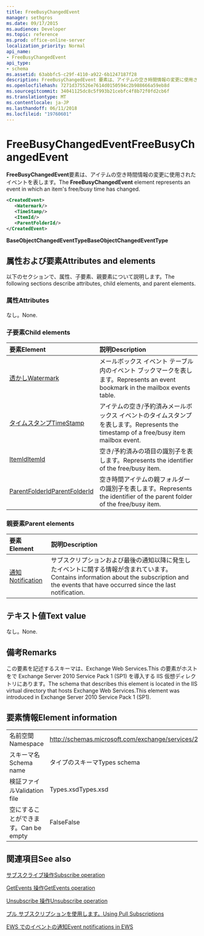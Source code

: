 ```yaml
---
title: FreeBusyChangedEvent
manager: sethgros
ms.date: 09/17/2015
ms.audience: Developer
ms.topic: reference
ms.prod: office-online-server
localization_priority: Normal
api_name:
- FreeBusyChangedEvent
api_type:
- schema
ms.assetid: 63abbfc5-c29f-4110-a922-6b1247187f28
description: FreeBusyChangedEvent 要素は、アイテムの空き時間情報の変更に使用されたイベントを表します。
ms.openlocfilehash: 7271d375526e7614d0150594c2b988666a59eb8d
ms.sourcegitcommit: 34041125dc8c5f993b21cebfc4f8b72f0fd2cb6f
ms.translationtype: MT
ms.contentlocale: ja-JP
ms.lasthandoff: 06/11/2018
ms.locfileid: "19760601"
---
```

# <a name="freebusychangedevent"></a><span data-ttu-id="112ee-103">FreeBusyChangedEvent</span><span class="sxs-lookup"><span data-stu-id="112ee-103">FreeBusyChangedEvent</span></span>

<span data-ttu-id="112ee-104">**FreeBusyChangedEvent**要素は、アイテムの空き時間情報の変更に使用されたイベントを表します。</span><span class="sxs-lookup"><span data-stu-id="112ee-104">The **FreeBusyChangedEvent** element represents an event in which an item's free/busy time has changed.</span></span> 
  
```xml
<CreatedEvent>
   <Watermark/>
   <TimeStamp/>
   <ItemId/>
   <ParentFolderId/>
</CreatedEvent>
```

 <span data-ttu-id="112ee-105">**BaseObjectChangedEventType**</span><span class="sxs-lookup"><span data-stu-id="112ee-105">**BaseObjectChangedEventType**</span></span>
## <a name="attributes-and-elements"></a><span data-ttu-id="112ee-106">属性および要素</span><span class="sxs-lookup"><span data-stu-id="112ee-106">Attributes and elements</span></span>

<span data-ttu-id="112ee-107">以下のセクションで、属性、子要素、親要素について説明します。</span><span class="sxs-lookup"><span data-stu-id="112ee-107">The following sections describe attributes, child elements, and parent elements.</span></span>
  
### <a name="attributes"></a><span data-ttu-id="112ee-108">属性</span><span class="sxs-lookup"><span data-stu-id="112ee-108">Attributes</span></span>

<span data-ttu-id="112ee-109">なし。</span><span class="sxs-lookup"><span data-stu-id="112ee-109">None.</span></span>
  
### <a name="child-elements"></a><span data-ttu-id="112ee-110">子要素</span><span class="sxs-lookup"><span data-stu-id="112ee-110">Child elements</span></span>

|<span data-ttu-id="112ee-111">**要素**</span><span class="sxs-lookup"><span data-stu-id="112ee-111">**Element**</span></span>|<span data-ttu-id="112ee-112">**説明**</span><span class="sxs-lookup"><span data-stu-id="112ee-112">**Description**</span></span>|
|:-----|:-----|
|[<span data-ttu-id="112ee-113">透かし</span><span class="sxs-lookup"><span data-stu-id="112ee-113">Watermark</span></span>](watermark.md) <br/> |<span data-ttu-id="112ee-114">メールボックス イベント テーブル内のイベント ブックマークを表します。</span><span class="sxs-lookup"><span data-stu-id="112ee-114">Represents an event bookmark in the mailbox events table.</span></span>  <br/> |
|[<span data-ttu-id="112ee-115">タイムスタンプ</span><span class="sxs-lookup"><span data-stu-id="112ee-115">TimeStamp</span></span>](timestamp.md) <br/> |<span data-ttu-id="112ee-116">アイテムの空き/予約済みメールボックス イベントのタイムスタンプを表します。</span><span class="sxs-lookup"><span data-stu-id="112ee-116">Represents the timestamp of a free/busy item mailbox event.</span></span>  <br/> |
|[<span data-ttu-id="112ee-117">ItemId</span><span class="sxs-lookup"><span data-stu-id="112ee-117">ItemId</span></span>](itemid.md) <br/> |<span data-ttu-id="112ee-118">空き/予約済みの項目の識別子を表します。</span><span class="sxs-lookup"><span data-stu-id="112ee-118">Represents the identifier of the free/busy item.</span></span>  <br/> |
|[<span data-ttu-id="112ee-119">ParentFolderId</span><span class="sxs-lookup"><span data-stu-id="112ee-119">ParentFolderId</span></span>](parentfolderid.md) <br/> |<span data-ttu-id="112ee-120">空き時間アイテムの親フォルダーの識別子を表します。</span><span class="sxs-lookup"><span data-stu-id="112ee-120">Represents the identifier of the parent folder of the free/busy item.</span></span>  <br/> |
   
### <a name="parent-elements"></a><span data-ttu-id="112ee-121">親要素</span><span class="sxs-lookup"><span data-stu-id="112ee-121">Parent elements</span></span>

|<span data-ttu-id="112ee-122">**要素**</span><span class="sxs-lookup"><span data-stu-id="112ee-122">**Element**</span></span>|<span data-ttu-id="112ee-123">**説明**</span><span class="sxs-lookup"><span data-stu-id="112ee-123">**Description**</span></span>|
|:-----|:-----|
|[<span data-ttu-id="112ee-124">通知</span><span class="sxs-lookup"><span data-stu-id="112ee-124">Notification</span></span>](notification-ex15websvcsotherref.md) <br/> |<span data-ttu-id="112ee-125">サブスクリプションおよび最後の通知以降に発生したイベントに関する情報が含まれています。</span><span class="sxs-lookup"><span data-stu-id="112ee-125">Contains information about the subscription and the events that have occurred since the last notification.</span></span>  <br/> |
   
## <a name="text-value"></a><span data-ttu-id="112ee-126">テキスト値</span><span class="sxs-lookup"><span data-stu-id="112ee-126">Text value</span></span>

<span data-ttu-id="112ee-127">なし。</span><span class="sxs-lookup"><span data-stu-id="112ee-127">None.</span></span>
  
## <a name="remarks"></a><span data-ttu-id="112ee-128">備考</span><span class="sxs-lookup"><span data-stu-id="112ee-128">Remarks</span></span>

<span data-ttu-id="112ee-129">この要素を記述するスキーマは、Exchange Web Services.This の要素がホストをで Exchange Server 2010 Service Pack 1 (SP1) を導入する IIS 仮想ディレクトリにあります。</span><span class="sxs-lookup"><span data-stu-id="112ee-129">The schema that describes this element is located in the IIS virtual directory that hosts Exchange Web Services.This element was introduced in Exchange Server 2010 Service Pack 1 (SP1).</span></span>
  
## <a name="element-information"></a><span data-ttu-id="112ee-130">要素情報</span><span class="sxs-lookup"><span data-stu-id="112ee-130">Element information</span></span>

|||
|:-----|:-----|
|<span data-ttu-id="112ee-131">名前空間</span><span class="sxs-lookup"><span data-stu-id="112ee-131">Namespace</span></span>  <br/> |http://schemas.microsoft.com/exchange/services/2006/types  <br/> |
|<span data-ttu-id="112ee-132">スキーマ名</span><span class="sxs-lookup"><span data-stu-id="112ee-132">Schema name</span></span>  <br/> |<span data-ttu-id="112ee-133">タイプのスキーマ</span><span class="sxs-lookup"><span data-stu-id="112ee-133">Types schema</span></span>  <br/> |
|<span data-ttu-id="112ee-134">検証ファイル</span><span class="sxs-lookup"><span data-stu-id="112ee-134">Validation file</span></span>  <br/> |<span data-ttu-id="112ee-135">Types.xsd</span><span class="sxs-lookup"><span data-stu-id="112ee-135">Types.xsd</span></span>  <br/> |
|<span data-ttu-id="112ee-136">空にすることができます。</span><span class="sxs-lookup"><span data-stu-id="112ee-136">Can be empty</span></span>  <br/> |<span data-ttu-id="112ee-137">False</span><span class="sxs-lookup"><span data-stu-id="112ee-137">False</span></span>  <br/> |
   
## <a name="see-also"></a><span data-ttu-id="112ee-138">関連項目</span><span class="sxs-lookup"><span data-stu-id="112ee-138">See also</span></span>



[<span data-ttu-id="112ee-139">サブスクライブ操作</span><span class="sxs-lookup"><span data-stu-id="112ee-139">Subscribe operation</span></span>](subscribe-operation.md)
  
[<span data-ttu-id="112ee-140">GetEvents 操作</span><span class="sxs-lookup"><span data-stu-id="112ee-140">GetEvents operation</span></span>](getevents-operation.md)
  
[<span data-ttu-id="112ee-141">Unsubscribe 操作</span><span class="sxs-lookup"><span data-stu-id="112ee-141">Unsubscribe operation</span></span>](unsubscribe-operation.md)


[<span data-ttu-id="112ee-142">プル サブスクリプションを使用します。</span><span class="sxs-lookup"><span data-stu-id="112ee-142">Using Pull Subscriptions</span></span>](http://msdn.microsoft.com/library/f956bc0e-2b25-4613-966b-54c65456897c%28Office.15%29.aspx)
  
[<span data-ttu-id="112ee-143">EWS でのイベントの通知</span><span class="sxs-lookup"><span data-stu-id="112ee-143">Event notifications in EWS</span></span>](http://msdn.microsoft.com/library/4fd4b351-d35c-4ccc-9ed9-878932ab9d50%28Office.15%29.aspx)

